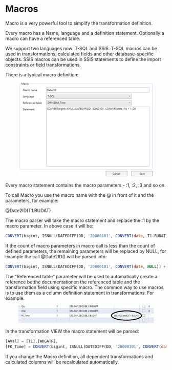 # Macros

Macro is a very powerful tool to simplify the transformation definition.

Every macro has a Name, language and a definition statement. Optionally a macro can have a referenced table.&#x20;

We support two languages now: T-SQL and SSIS. T-SQL macros can be used in transformations, calculated fields and other database-specific objects. SSIS macros can be used in SSIS statements to define the import constraints or field transformations.&#x20;

There is a typical macro definition:

<figure><img src="../../.gitbook/assets/image (49).png" alt=""><figcaption></figcaption></figure>

Every macro statement contains the macro parameters - :1, :2, :3 and so on.&#x20;

To call Macro you use the macro name with the @ in front of it and the parameters, for example:&#x20;

@Date2ID(T1.BUDAT)&#x20;

The macro parser will take the macro statement and replace the :1 by the macro parameter. In above case it will be:&#x20;

```sql
CONVERT(bigint, ISNULL(DATEDIFF(DD, '20000101', CONVERT(date, T1.BUDAT)) + 1, 0)) 
```

If the count of macro parameters in macro call is less than the count of defined parameters, the remaining parameters will be replaced by NULL, for example the call @Date2ID() will be parsed into:&#x20;

```sql
CONVERT(bigint, ISNULL(DATEDIFF(DD, '20000101', CONVERT(date, NULL)) + 1, 0))
```

&#x20;The “Referenced table” parameter will be used to automatically create a reference betthe documentationen the referenced table and the transformation field using specific macro. The common way to use macros is to use them as a column definition statement in transformations. For example:

<figure><img src="../../.gitbook/assets/image (50).png" alt=""><figcaption></figcaption></figure>

In the transformation VIEW the macro statement will be parsed:

```sql
[AVal] = [T1].[WKGATR],
[FK_Time] = CONVERT(bigint, ISNULL(DATEDIFF(DD, '20000101', CONVERT(date, T1.BUDAT, 112)) + 1, 0))
```



If you change the Macro definition, all dependent transformations and calculated columns will be recalculated automatically.
